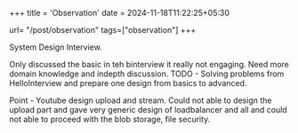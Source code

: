 +++
title = 'Observation'
date = 2024-11-18T11:22:25+05:30

url= "/post/observation"
tags=["observation"]
+++

System Design Interview.



Only discussed the basic in teh binterview it really not engaging. Need more domain knowledge and indepth discussion. TODO - Solving problems from HelloInterview and prepare one design from basics to advanced.



Point - Youtube design upload and stream. Could not able to design the upload part and gave very generic design of loadbalancer and all and could not able to proceed with the blob storage, file security.